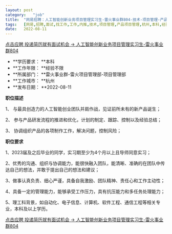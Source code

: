 ```yaml
---
layout:	post
category:	"job"
title:	"网易招聘：人工智能创新业务项目管理实习生-雷火事业群804-技术-项目管理-产品项目管理-杭州本科经验不限"
tags:	[网易,招聘,面试,找工作,工作,内推,技术,项目管理,产品项目管理,杭州,本科,经验不限]
date:	2022-08-11
---
```


[点击应聘 投递简历就有面试机会 ->  人工智能创新业务项目管理实习生-雷火事业群804](http://mobile.bole.netease.com/bole/boleDetail?id=42259&employeeId=346f03c3cda5f04c&key=all)



- **学历要求： **本科
- **工作年限： **经验不限
- **所属部门： **雷火事业群-雷火项目管理部-项目管理部
- **工作城市： **杭州
- **发布日期： **2022-08-11



**职位描述**

1、 与最具创造力的人工智能创业团队并肩作战，见证前所未有的新产品诞生；

2、 参与产品研发流程的推进和优化，计划的制定、跟踪、控制以及经验总结；

3、 协调组织产品的各项制作工作，解决问题，控制风险；





**职位要求**

1、2023届及之后毕业的同学，实习期至少为4个月以上且导师同意实习；

2、优秀的沟通、组织与协调能力，能很快融入团队，能清晰、准确的在团队中传达自己的想法，并敢于提出自己的想法和建议；

3、做事认真负责、细心严谨，具备自我激励、团队精神、责任心和工作主动性；

4、具备一定的管理能力，能够承受工作压力，具有抗压能力和多任务处理能力；

5、理工科背景，如自动化、电子信息、计算机、软件工程、通信工程等相关专业，本科及以上学历。



[点击应聘 投递简历就有面试机会 ->  人工智能创新业务项目管理实习生-雷火事业群804](http://mobile.bole.netease.com/bole/boleDetail?id=42259&employeeId=346f03c3cda5f04c&key=all)
